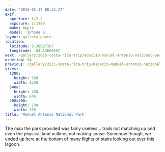 ```yaml
---
date: '2015-01-17 08:33:27'
exif:
  aperture: f/2.2
  exposure: 1/1980
  make: Apple
  model: 'iPhone 6'
layout: gallery-photo
location:
  latitude: 9.38027167
  longitude: -84.13666667
next: /gallery/2015-costa-rica-trip/adac11d-manuel-antonio-national-park
ordering: 94
previous: /gallery/2015-costa-rica-trip/8114c5b-manuel-antonio-national-park
sizes:
  1280:
    height: 960
    width: 1280
  640w:
    height: 480
    width: 640
  200x200:
    height: 200
    width: 200
title: 'Manuel Antonio National Park'
---
```


The map the park provided was fairly useless... trails not matching up and even the physical land outlines not making sense. Somehow though, we ended up here at the bottom of many flights of stairs looking out over this lagoon.
